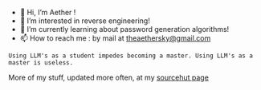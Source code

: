 - 👋 Hi, I’m Aether !
- 👀 I’m interested in reverse engineering!
- 🌱 I’m currently learning about password generation algorithms!
- 📫 How to reach me : by mail at theaethersky@gmail.com

<!---
AetherSky-arch/AetherSky-arch is a ✨ special ✨ repository because its `README.md` (this file) appears on your GitHub profile.
You can click the Preview link to take a look at your changes.
--->

```
Using LLM's as a student impedes becoming a master. Using LLM's as a master is useless.
```

More of my stuff, updated more often, at my [sourcehut page](https://git.sr.ht/~ae7th)
